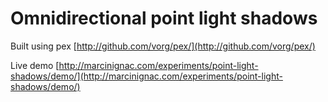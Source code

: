 # Omnidirectional point light shadows

Built using pex [http://github.com/vorg/pex/](http://github.com/vorg/pex/)

Live demo [http://marcinignac.com/experiments/point-light-shadows/demo/](http://marcinignac.com/experiments/point-light-shadows/demo/)